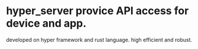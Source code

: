 # hyper_server provice API access for device and app. 
developed on hyper framework and rust language.
high efficient and robust.


